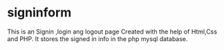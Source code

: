 # signinform
This is an Signin ,login ang logout page Created with the help of Html,Css and PHP.
It stores the signed in info in the php mysql database.
